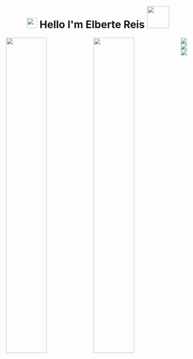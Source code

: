 <h1 align="center">
<img src="https://media.giphy.com/media/hvRJCLFzcasrR4ia7z/giphy.gif" width="28">
Hello I'm Elberte Reis  <img src="https://media.giphy.com/media/KAq5w47R9rmTuvWOWa/giphy.gif" width="60">
</h1>

<!--

Here are some ideas to get you started:

- 🔭 Atualmente estou cursando Analise e Desenvolvimento de Sistemas
- 🌱 Estou aprendendo Python e Banco Relacional
- 👯 Estou procurando colaborar no cargo de estagiario
- ⚡ Curiosidade: Experiencia em trabalho em equipe, basico em ingles, Conhecimento intermediário em Pacote Office
-->

<img align= "left" width="47%" src= "https://github-readme-stats.vercel.app/api?username=reiselberte&show_icons=true&theme=gruvbox"/>

<img align= "left" width="47%" src= "https://github-readme-stats.vercel.app/api/top-langs/?username=reiselberte&layout=compact"/>

<img align="left" src="https://img.shields.io/badge/python-3670A0?style=for-the-badge&logo=python&logoColor=ffdd54" />

<a href= "https://www.python.org/downloads"> <img align="left" src="https://img.shields.io/badge/mysql-%2300f.svg?style=for-the-badge&logo=mysql&logoColor=white" /></a>

<img align="left" src="https://img.shields.io/badge/Windows-0078D6?style=for-the-badge&logo=windows&logoColor=white" /> 







